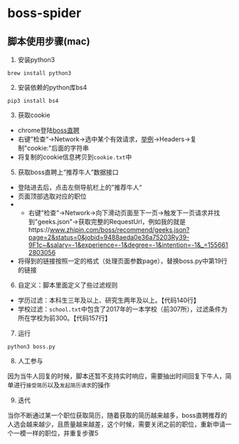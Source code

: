 # boss-spider

## 脚本使用步骤(mac)

1. 安装python3 

```
brew install python3
```

2. 安装依赖的python库bs4

```
pip3 install bs4
```

3. 获取cookie

- chrome登陆[boss直聘](https://www.zhipin.com) 
- 右键”检查“->Network->选中某个有效请求，[举例](https://www.zhipin.com/boss/recommend/conditions.json)->Headers->复制"cookie:"后面的字符串
- 将复制的cookie信息拷贝到```cookie.txt```中

5. 获取boss直聘上“推荐牛人”数据接口

- 登陆进去后，点击左侧导航栏上的”推荐牛人“ 
- 页面顶部选取对应的职位
- - 右键”检查“->Network->向下滑动页面至下一页->触发下一页请求并找到"geeks.json"->获取完整的RequestUrl，例如我的就是https://www.zhipin.com/boss/recommend/geeks.json?page=2&status=0&jobid=9488aeda0e36a75203Ry39-9F1c~&salary=-1&experience=-1&degree=-1&intention=-1&_=1556612803056
- 将得到的链接按照一定的格式（处理页面参数page），替换boss.py中第19行的链接

6. 自定义：脚本里面定义了些过滤规则

- 学历过滤：本科生三年及以上、研究生两年及以上。【代码140行】
- 学校过滤：```school.txt```中包含了2017年的一本学校（前307所），过滤条件为所在学校为前300。【代码157行】

7. 运行

```
python3 boss.py
```

8. 人工参与

因为当牛人回复的时候，脚本还暂不支持实时响应，需要抽出时间回复下牛人，简单进行```接受简历```以及```发起简历请求```的操作

9. 迭代

当你不断通过某一个职位获取简历，随着获取的简历越来越多，boss直聘推荐的人选会越来越少，且质量越来越差，这个时候，需要关闭之前的职位，重新申请一个一模一样的职位，并重复步骤5

